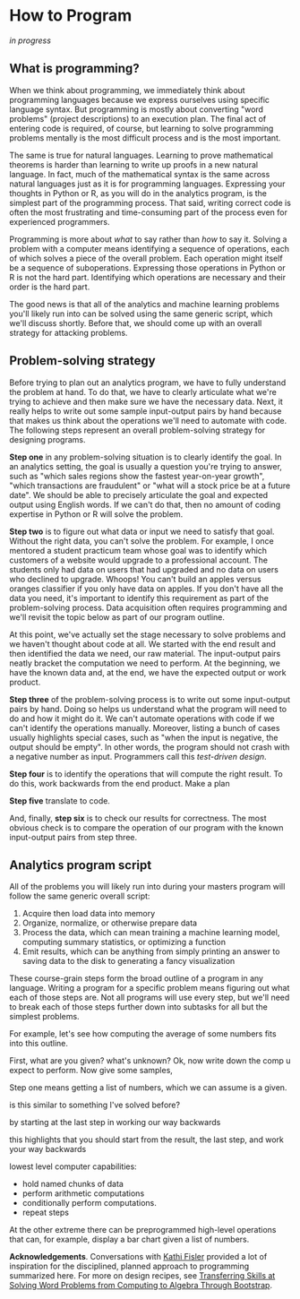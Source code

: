 # How to Program

*in progress*

## What is programming?

When we think about programming, we immediately think about programming languages because we express ourselves using specific language syntax. But programming is mostly about converting "word problems" (project descriptions) to an execution plan. The final act of entering code is required, of course, but learning to solve programming problems mentally is the most difficult process and is the most important.

The same is true for natural languages. Learning to prove mathematical theorems is harder than learning to write up proofs in a new natural language. In fact, much of the mathematical syntax is the same across natural languages just as it is for programming languages.  Expressing your thoughts in Python or R, as you will do in the analytics program, is the simplest part of the programming process. That said, writing correct code is often the most frustrating and time-consuming part of the process even for experienced programmers.

Programming is more about *what* to say rather than *how* to say it. Solving a problem with a computer means identifying a sequence of operations, each of which solves a piece of the overall problem. Each operation might itself be a sequence of suboperations.  Expressing those operations in Python or R is not the hard part. Identifying which operations are necessary and their order is the hard part.

The good news is that all of the analytics and machine learning problems you'll likely run into can be solved using the same generic script, which we'll discuss shortly. Before that, we should come up with an overall strategy for attacking problems.

## Problem-solving strategy

Before trying to plan out an analytics program, we have to fully understand the problem at hand. To do that, we have to clearly articulate what we're trying to achieve and then make sure we have the necessary data. Next, it really helps to write out some sample input-output pairs by hand because that makes us think about the operations we'll need to automate with code. The following steps represent an overall problem-solving strategy for designing programs.

**Step one** in any problem-solving situation is to clearly identify the goal. In an analytics setting, the goal is usually a question you're trying to answer, such as "which sales regions show the fastest year-on-year growth", "which transactions are fraudulent" or "what will a stock price be at a future date". We should be able to precisely articulate the goal and expected output using English words. If we can't do that, then no amount of coding expertise in Python or R will solve the problem.

**Step two** is to figure out what data or input we need to satisfy that goal. Without the right data, you can't solve the problem. For example, I once mentored a student practicum team whose goal was to identify which customers of a website would upgrade to a professional account. The students only had data on users that had upgraded and no data on users who declined to upgrade. Whoops! You can't build an apples versus oranges classifier if you only have data on apples. If you don't have all the data you need, it's important to identify this requirement as part of the problem-solving process.  Data acquisition often requires programming and we'll revisit the topic below as part of our program outline.

At this point, we've actually set the stage necessary to solve problems and we haven't thought about code at all. We started with the end result and then identified the data we need, our raw material. The input-output pairs neatly bracket the computation we need to perform. At the beginning, we have the known data and, at the end, we have the expected output or work product.

**Step three** of the problem-solving process is to write out some input-output pairs by hand. Doing so helps us understand what the program will need to do and how it might do it. We can't automate operations with code if we can't identify the operations manually. Moreover, listing a bunch of cases usually highlights special cases, such as "when the input is negative, the output should be empty". In other words, the program should not crash with a negative number as input. Programmers call this *test-driven design*.

**Step four** is to identify the operations that will compute the right result. To do this, work backwards from the end product. Make a plan

**Step five** translate to code.

And, finally, **step six** is to check our results for correctness.  The most obvious check is to compare the operation of our program with the known input-output pairs from step three.

## Analytics program script

All of the problems you will likely run into during your masters program will follow the same generic overall script:

1. Acquire then load data into memory
2. Organize, normalize, or otherwise prepare data
3. Process the data, which can mean training a machine learning model, computing summary statistics, or optimizing a function
4. Emit results, which can be anything from simply printing an answer to saving data to the disk to generating a fancy visualization

These course-grain steps form the broad outline of a program in any language.  Writing a program for a specific problem means figuring out what each of those steps are.  Not all programs will use every step, but we'll need to break each of those steps further down into subtasks for all but the simplest problems.

For example, let's see how computing the average of some numbers fits into this outline. 

First, what are you given? what's unknown? Ok, now write down the comp u expect to perform. Now give some samples,
 
  Step one means getting a list of numbers, which we can assume is a given.

is this similar to something I've solved before?

 by starting at the last step in working our way backwards

 this highlights that you should start from the result, the last step, and work your way backwards

lowest level computer capabilities: 

* hold named chunks of data
* perform arithmetic computations
* conditionally perform computations.
* repeat steps

 At the other extreme there can be preprogrammed high-level operations that can, for example, display a bar chart given a list of numbers.
 
**Acknowledgements**. Conversations with [Kathi Fisler](http://cs.brown.edu/~kfisler/) provided a lot of inspiration for the disciplined, planned approach to programming summarized here. For more on design recipes, see [Transferring Skills at Solving Word Problems from Computing to Algebra Through Bootstrap](https://cs.brown.edu/~sk/Publications/Papers/Published/sfkf-trans-word-prob-comp-alg-bs/paper.pdf).